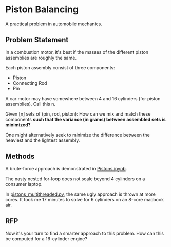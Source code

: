 # Piston Balancing

A practical problem in automobile mechanics.

## Problem Statement

In a combustion motor, it's best if the masses of the different piston assemblies are roughly the same.

Each piston assembly consist of three components: 
* Piston
* Connecting Rod
* Pin

A car motor may have somewhere between 4 and 16 cylinders (for piston assemblies). Call this n.

Given [n] sets of (pin, rod, piston): How can we mix and match these components __such that the variance (in grams) between assembled sets is minimized?__

One might alternatively seek to minimize the difference between the heaviest and the lightest assembly.

## Methods

A brute-force approach is demonstrated in [Pistons.ipynb](Pistons.ipynb).

The nasty nested for-loop does not scale beyond 4 cylinders on a consumer laptop.

In [pistons_multithreaded.py](pistons_multithreaded.py), the same ugly approach is thrown at more cores. It took me 17 minutes to solve for 6 cylinders on an 8-core macbook air.

## RFP

Now it's your turn to find a smarter approach to this problem. How can this be computed for a 16-cylinder engine?